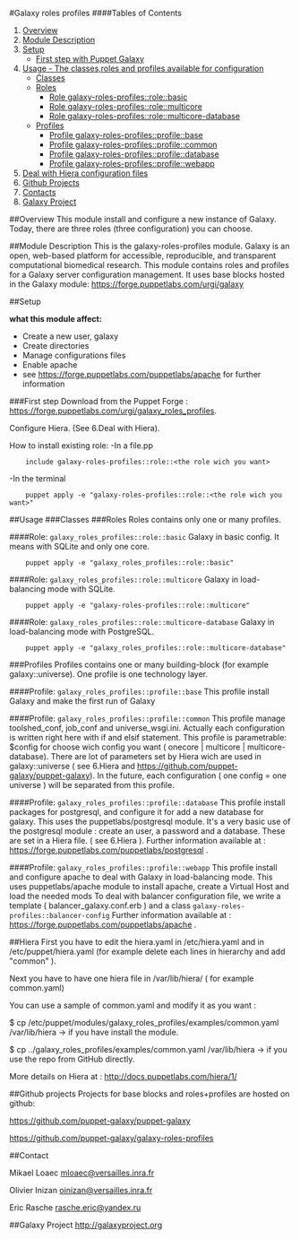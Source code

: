 #Galaxy roles profiles
####Tables of Contents
1. [Overview](#overview)
2. [Module Description](#module-description)
3. [Setup](#setup)
    * [First step with Puppet Galaxy](#first-step)
4. [Usage - The classes,roles and profiles available for configuration ](#usage)
    * [Classes](#classes)
    * [Roles](#roles)
        * [Role galaxy-roles-profiles::role::basic](#role-galaxy_roles_profilesrolebasic)
        * [Role galaxy-roles-profiles::role::multicore](#role-galaxy_roles_profilesrolemulticore)
        * [Role galaxy-roles-profiles::role::multicore-database](#role-galaxy_roles_profilesrolemulticore-database)
    * [Profiles](#profiles)
        * [Profile galaxy-roles-profiles::profile::base](#profile-galaxy_roles_profilesprofilebase)
        * [Profile galaxy-roles-profiles::profile::common](#profile-galaxy_roles_profilesprofilecommon)
        * [Profile galaxy-roles-profiles::profile::database](#profile-galaxy_roles_profilesprofiledatabase)
        * [Profile galaxy-roles-profiles::profile::webapp](#profile-galaxy_roles_profileprofilewebapp)
5. [Deal with Hiera configuration files](#hiera)   
6. [Github Projects](#github-projects)
7. [Contacts](#contact)
8. [Galaxy Project](#galaxy-project)

##Overview
This module install and configure a new instance of Galaxy. Today, there are three roles (three configuration) you can choose.

##Module Description
This is the galaxy-roles-profiles module. Galaxy is an open, web-based platform for accessible, reproducible, and transparent computational biomedical research.
This module contains roles and profiles for a Galaxy server configuration management.
It uses base blocks hosted in the Galaxy module: https://forge.puppetlabs.com/urgi/galaxy

##Setup

**what this module affect:**
* Create a new user, galaxy
* Create directories
* Manage configurations files
* Enable apache
 * see https://forge.puppetlabs.com/puppetlabs/apache for further information

###First step
Download from the Puppet Forge : https://forge.puppetlabs.com/urgi/galaxy_roles_profiles.

Configure Hiera. (See 6.Deal with Hiera).

How to install existing role:
-In a file.pp

```puppet
	include galaxy-roles-profiles::role::<the role wich you want>
```
-In the terminal

```terminal
	puppet apply -e "galaxy-roles-profiles::role::<the role wich you want>"
```


##Usage
###Classes
###Roles 
Roles contains only one or many profiles.
 
####Role: `galaxy_roles_profiles::role::basic`
Galaxy in basic config. It means with SQLite and only one core.

```
	puppet apply -e "galaxy_roles_profiles::role::basic"
```

####Role: `galaxy_roles_profiles::role::multicore`
Galaxy in load-balancing mode with SQLite.

```
	puppet apply -e "galaxy-roles-profiles::role::multicore"
```
####Role: `galaxy_roles_profiles::role::multicore-database`
Galaxy in load-balancing mode with PostgreSQL.

```
	puppet apply -e "galaxy_roles_profiles::role::multicore-database"
```

###Profiles
Profiles contains one or many building-block (for example galaxy::universe). One profile is one technology layer.

####Profile: `galaxy_roles_profiles::profile::base`
This profile install Galaxy and make the first run of Galaxy

####Profile: `galaxy_roles_profiles::profile::common`
This profile manage toolshed_conf, job_conf and universe_wsgi.ini. Actually each configuration is written right here with if and elsif statement.
This profile is parametrable: $config for choose wich config you want ( onecore | multicore | multicore-database).
There are lot of parameters set by Hiera wich are used in galaxy::universe ( see 6.Hiera and https://github.com/puppet-galaxy/puppet-galaxy).
In the future, each configuration ( one config = one universe ) will be separated from this profile.

####Profile: `galaxy_roles_profiles::profile::database`
This profile install packages for postgresql, and configure it for add a new database for galaxy.
This uses the puppetlabs/postgresql module.
It's a very basic use of the postgresql module : create an user, a password and a database.
These are set in a Hiera file. ( see 6.Hiera ).
Further information available at : https://forge.puppetlabs.com/puppetlabs/postgresql .

####Profile: `galaxy_roles_profiles::profile::webapp`
This profile install and configure apache to deal with Galaxy in load-balancing mode.
This uses puppetlabs/apache module to install apache, create a Virtual Host and load the needed mods
To deal with balancer configuration file, we write a template ( balancer_galaxy.conf.erb ) and a class `galaxy-roles-profiles::balancer-config`
Further information available at : https://forge.puppetlabs.com/puppetlabs/apache .


##Hiera
First you have to edit the hiera.yaml in /etc/hiera.yaml and in /etc/puppet/hiera.yaml (for example delete each lines in hierarchy and add "common" ).

Next you have to have one hiera file in /var/lib/hiera/ ( for example common.yaml) 

You can use a sample of common.yaml and modify it as you want :

$ cp /etc/puppet/modules/galaxy_roles_profiles/examples/common.yaml /var/lib/hiera -> if you have install the module.

$ cp ../galaxy_roles_profiles/examples/common.yaml /var/lib/hiera -> if you use the repo from GitHub directly.

More details on Hiera at : http://docs.puppetlabs.com/hiera/1/

##Github projects
Projects for base blocks and roles+profiles are hosted on github:


https://github.com/puppet-galaxy/puppet-galaxy


https://github.com/puppet-galaxy/galaxy-roles-profiles

##Contact

Mikael Loaec    mloaec@versailles.inra.fr


Olivier Inizan  oinizan@versailles.inra.fr


Eric Rasche     rasche.eric@yandex.ru

##Galaxy Project
http://galaxyproject.org
